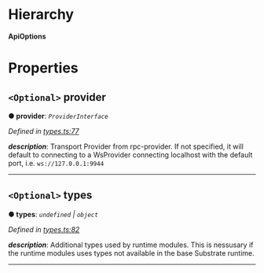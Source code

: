 

# Hierarchy

**ApiOptions**

# Properties

<a id="provider"></a>

## `<Optional>` provider

**● provider**: *`ProviderInterface`*

*Defined in [types.ts:77](https://github.com/polkadot-js/api/blob/87b5b91/packages/api/src/types.ts#L77)*

*__description__*: Transport Provider from rpc-provider. If not specified, it will default to connecting to a WsProvider connecting localhost with the default port, i.e. `ws://127.0.0.1:9944`

___
<a id="types"></a>

## `<Optional>` types

**● types**: *`undefined` | `object`*

*Defined in [types.ts:82](https://github.com/polkadot-js/api/blob/87b5b91/packages/api/src/types.ts#L82)*

*__description__*: Additional types used by runtime modules. This is nessusary if the runtime modules uses types not available in the base Substrate runtime.

___

